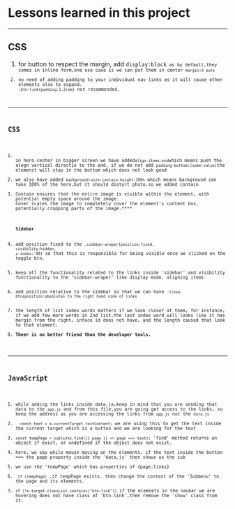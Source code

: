 <h1>Lessons learned in this project</h1>
<hr>
<h2>CSS</h2>
<ol>
<li>for button to respect the margin, add <code>display:block<code> as by default,they comes in inline form,one use case is we can put them in center <code>margin:0 auto</code></li>
<li>no need of adding padding to your individual nav links as it will cause other elements also to expand.
<code>.btn-link{padding:1.2rem}</code> not recommended.
</ol>
<hr>
<h2>CSS</h2>
<ol>
<li>
in hero-center in bigger screen we have added<code>align-items:end</code>which means push the alogn vertical directio to the end, if we do not add <code>padding-bottom:(some-value)</code>the elemenst will stay in the bottom which does not look good</li>
<li>we also have added <code>background-size:contain,height:100%</code> which means background can take 100% of the hero,but it should distort photo,so we added contain</li>
<li>Contain ensures that the entire image is visible within the element, with potential empty space around the image.
Cover scales the image to completely cover the element's content box, potentially cropping parts of the image.****</li>

<h4>Sidebar</h4>
<li>add position fixed to the <code>.sidebar-wraper{position:fixed,
visibility:hidden,
z-index:-90}</code> so that this is responsible for being visible once we clicked on the toggle btn.</li>

<li>keep all the functionality related to the links inside 'sidebar' and visibility functionality to the 'sidebar-wraper' like display mode, aligning items</li>

<li>add position relative to the sidebar so that we can have <code>.close-btn{position:absolute} to the right hand side of links</code></li>

<li>the length of list index words matters if we look closer at them, for instance, if we add few more words in 2nd list,the last index word will looks like it has margin from the right, inface id does not have, and the length caused that look to that element.</li>
<li><strong>Theer is no better friend than the developer tools.</strong></li>
</ol>
<hr>
<h2>JavaScript</h2>
<ol>
<li>while adding the links inside data.ja,keep in mind that you are sending that data to the <code>app.js</code> and from this file,you are going get access to the links, so keep the address as you are accessing the links from <code>app.js</code> not the <code>data.js</code></li>
<li><code>  const text = e.currentTarget.textContent;</code> we are using this to get the text inside the current target which is a button and we are looking for the text</li>
<li><code>const tempPage = sublinks.find(({ page }) => page === text);</code> 'find' method returns an object if exist, or undefined if the object does not exist.</li>
<li>here, we say while mouse moving on the elements, if the text inside the button === the page property inside the 'data.js' then shows us the sub</li>
<li>we use the 'tempPage' which has properties of {page,links}</li>
<li><code> if (tempPage) </code>,if tempPage exists, then change the context of the 'Submenu' to the page and its elements.</li>
<li><code>if (!e.target.classList.contains("btn-link"))</code> if the elemnets in the navbar we are hovering does not have class of 'btn-link',then remove the 'show' class from it.</li>
</ol>
